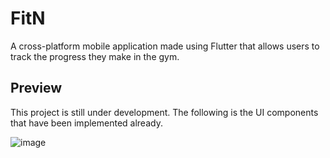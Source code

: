 # FitN

A cross-platform mobile application made using Flutter that allows users to track the progress they make in the gym.

## Preview

This project is still under development. The following is the UI components that have been implemented already.

![image]("/images/waist.png")